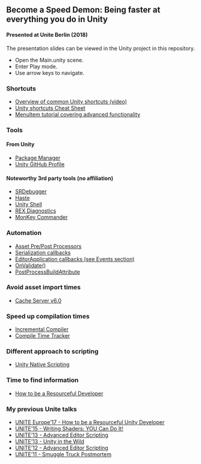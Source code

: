 ## Become a Speed Demon: Being faster at everything you do in Unity
#### Presented at Unite Berlin (2018)

The presentation slides can be viewed in the Unity project in this repository.
* Open the Main.unity scene.
* Enter Play mode.
* Use arrow keys to navigate.

### Shortcuts
* [Overview of common Unity shortcuts (video)](https://www.youtube.com/watch?v=yMqefz8XNC4)
* [Unity shortcuts Cheat Sheet](https://www.patreon.com/posts/unity-shortcuts-18598482)
* [MenuItem tutorial covering advanced functionality](https://unity3d.com/learn/tutorials/topics/interface-essentials/unity-editor-extensions-menu-items)

### Tools
#### From Unity
* [Package Manager](https://docs.unity3d.com/Packages/com.unity.package-manager-ui@1.8/manual/index.html)
* [Unity GitHub Profile](https://github.com/Unity-Technologies/)

#### Noteworthy 3rd party tools (no affiliation)
* [SRDebugger](https://assetstore.unity.com/packages/tools/gui/srdebugger-console-tools-on-device-27688)
* [Haste](https://assetstore.unity.com/packages/tools/utilities/haste-pro-18584)
* [Unity Shell](https://github.com/marijnz/unity-shell/)
* [REX Diagnostics](https://assetstore.unity.com/packages/tools/utilities/rex-diagnostics-18175)
* [MonKey Commander](https://assetstore.unity.com/packages/tools/utilities/monkey-commander-productivity-booster-119938)

### Automation
* [Asset Pre/Post Processors](https://docs.unity3d.com/ScriptReference/AssetPostprocessor.html)
* [Serialization callbacks](https://docs.unity3d.com/ScriptReference/ISerializationCallbackReceiver.html)
* [EditorApplication callbacks (see Events section)](https://docs.unity3d.com/ScriptReference/EditorApplication.html)
* [OnValidate()]()
* [PostProcessBuildAttribute]()

### Avoid asset import times
* [Cache Server v6.0](https://github.com/Unity-Technologies/unity-cache-server)

### Speed up compilation times
* [Incremental Compiler](https://forum.unity.com/threads/unity-incremental-c-compiler.523993/)
* [Compile Time Tracker](https://github.com/DarrenTsung/DTCompileTimeTracker)

### Different approach to scripting
* [Unity Native Scripting](https://github.com/jacksondunstan/UnityNativeScripting)

### Time to find information
* [How to be a Resourceful Developer](https://www.youtube.com/watch?v=emaRftLcP9s)

### My previous Unite talks
* [UNITE Europe’17 - How to be a Resourceful Unity Developer](https://www.youtube.com/watch?v=emaRftLcP9s)
* [UNITE’15 - Writing Shaders: YOU Can Do It!](https://www.youtube.com/watch?v=epixwRw80MM)
* [UNITE’13 - Advanced Editor Scripting](https://www.youtube.com/watch?v=t-wShOv8c1E)
* [UNITE’13 - Unity in the Wild](https://www.youtube.com/watch?v=5GAIZPfIndo)
* [UNITE’12 - Advanced Editor Scripting](https://www.youtube.com/watch?v=itkm-emb5tg)
* [UNITE’11 - Smuggle Truck Postmortem](https://www.youtube.com/watch?v=i9z_-d3C2R4)
